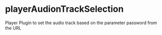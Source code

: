 # playerAudionTrackSelection
 Player Plugin to set the audio track based on the parameter password from the URL
